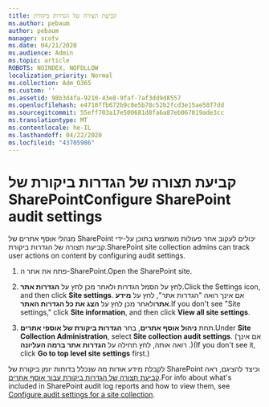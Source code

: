 ```yaml
---
title: קביעת תצורה של הגדרות ביקורת
ms.author: pebaum
author: pebaum
manager: scotv
ms.date: 04/21/2020
ms.audience: Admin
ms.topic: article
ROBOTS: NOINDEX, NOFOLLOW
localization_priority: Normal
ms.collection: Adm_O365
ms.custom: ''
ms.assetid: 98b3d4fa-9210-43e8-9faf-7af3dd9d8557
ms.openlocfilehash: e4718ffb672b9c0e5b78c52b2fcd3e15ae58f7dd
ms.sourcegitcommit: 55eff703a17e500681d8fa6a87eb067019ade3cc
ms.translationtype: MT
ms.contentlocale: he-IL
ms.lasthandoff: 04/22/2020
ms.locfileid: "43705986"
---
```

# <a name="configure-sharepoint-audit-settings"></a><span data-ttu-id="0a623-102">קביעת תצורה של הגדרות ביקורת של SharePoint</span><span class="sxs-lookup"><span data-stu-id="0a623-102">Configure SharePoint audit settings</span></span>

<span data-ttu-id="0a623-103">מנהלי אוסף אתרים של SharePoint יכולים לעקוב אחר פעולות משתמש בתוכן על-ידי קביעת תצורה של הגדרות ביקורת.</span><span class="sxs-lookup"><span data-stu-id="0a623-103">SharePoint site collection admins can track user actions on content by configuring audit settings.</span></span>
  
1. <span data-ttu-id="0a623-104">פתח את אתר ה-SharePoint.</span><span class="sxs-lookup"><span data-stu-id="0a623-104">Open the SharePoint site.</span></span>
    
2. <span data-ttu-id="0a623-105">לחץ על הסמל הגדרות ולאחר מכן לחץ על **הגדרות אתר**.</span><span class="sxs-lookup"><span data-stu-id="0a623-105">Click the Settings icon, and then click **Site settings**.</span></span> <span data-ttu-id="0a623-106">אם אינך רואה "הגדרות אתר", לחץ על **מידע אתר**ולאחר מכן לחץ על **הצג את כל הגדרות האתר**.</span><span class="sxs-lookup"><span data-stu-id="0a623-106">If you don't see "Site settings," click **Site information**, and then click **View all site settings**.</span></span>
    
3. <span data-ttu-id="0a623-107">תחת **ניהול אוסף אתרים**, בחר **הגדרות ביקורת של אוספי אתרים**.</span><span class="sxs-lookup"><span data-stu-id="0a623-107">Under **Site Collection Administration**, select **Site collection audit settings**.</span></span> <span data-ttu-id="0a623-108">(אם אינך רואה אותה, לחץ תחילה על **הגדרות אתר ברמה העליונה** .)</span><span class="sxs-lookup"><span data-stu-id="0a623-108">(If you don't see it, click **Go to top level site settings** first.)</span></span> 
    
<span data-ttu-id="0a623-109">לקבלת מידע אודות מה שנכלל בדוחות יומן ביקורת של SharePoint וכיצד להציגם, ראה [קביעת תצורה של הגדרות ביקורת עבור אוסף אתרים](https://go.microsoft.com/fwlink/?linkid=404050).</span><span class="sxs-lookup"><span data-stu-id="0a623-109">For info about what's included in SharePoint audit log reports and how to view them, see [Configure audit settings for a site collection](https://go.microsoft.com/fwlink/?linkid=404050).</span></span>
  

